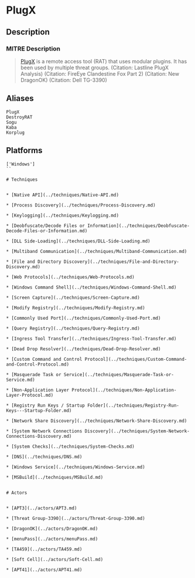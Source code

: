 
# PlugX

## Description

### MITRE Description

> [PlugX](https://attack.mitre.org/software/S0013) is a remote access tool (RAT) that uses modular plugins. It has been used by multiple threat groups. (Citation: Lastline PlugX Analysis) (Citation: FireEye Clandestine Fox Part 2) (Citation: New DragonOK) (Citation: Dell TG-3390)

## Aliases

```
PlugX
DestroyRAT
Sogu
Kaba
Korplug
```

## Platforms

```
['Windows']
``

# Techniques


* [Native API](../techniques/Native-API.md)

* [Process Discovery](../techniques/Process-Discovery.md)
    
* [Keylogging](../techniques/Keylogging.md)
    
* [Deobfuscate/Decode Files or Information](../techniques/Deobfuscate-Decode-Files-or-Information.md)
    
* [DLL Side-Loading](../techniques/DLL-Side-Loading.md)
    
* [Multiband Communication](../techniques/Multiband-Communication.md)
    
* [File and Directory Discovery](../techniques/File-and-Directory-Discovery.md)
    
* [Web Protocols](../techniques/Web-Protocols.md)
    
* [Windows Command Shell](../techniques/Windows-Command-Shell.md)
    
* [Screen Capture](../techniques/Screen-Capture.md)
    
* [Modify Registry](../techniques/Modify-Registry.md)
    
* [Commonly Used Port](../techniques/Commonly-Used-Port.md)
    
* [Query Registry](../techniques/Query-Registry.md)
    
* [Ingress Tool Transfer](../techniques/Ingress-Tool-Transfer.md)
    
* [Dead Drop Resolver](../techniques/Dead-Drop-Resolver.md)
    
* [Custom Command and Control Protocol](../techniques/Custom-Command-and-Control-Protocol.md)
    
* [Masquerade Task or Service](../techniques/Masquerade-Task-or-Service.md)
    
* [Non-Application Layer Protocol](../techniques/Non-Application-Layer-Protocol.md)
    
* [Registry Run Keys / Startup Folder](../techniques/Registry-Run-Keys---Startup-Folder.md)
    
* [Network Share Discovery](../techniques/Network-Share-Discovery.md)
    
* [System Network Connections Discovery](../techniques/System-Network-Connections-Discovery.md)
    
* [System Checks](../techniques/System-Checks.md)
    
* [DNS](../techniques/DNS.md)
    
* [Windows Service](../techniques/Windows-Service.md)
    
* [MSBuild](../techniques/MSBuild.md)
    

# Actors


* [APT3](../actors/APT3.md)

* [Threat Group-3390](../actors/Threat-Group-3390.md)
    
* [DragonOK](../actors/DragonOK.md)
    
* [menuPass](../actors/menuPass.md)
    
* [TA459](../actors/TA459.md)
    
* [Soft Cell](../actors/Soft-Cell.md)
    
* [APT41](../actors/APT41.md)
    
